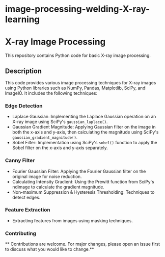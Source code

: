 # image-processing-welding-X-ray-learning

# X-ray Image Processing

This repository contains Python code for basic X-ray image processing.

## Description

This code provides various image processing techniques for X-ray images using Python libraries such as NumPy, Pandas, Matplotlib, SciPy, and ImageIO. It includes the following techniques:

### Edge Detection
- Laplace Gaussian: Implementing the Laplace Gaussian operation on an X-ray image using SciPy's `gaussian_laplace()`.
- Gaussian Gradient Magnitude: Applying Gaussian filter on the image in both the x-axis and y-axis, then calculating the magnitude using SciPy's `gaussian_gradient_magnitude()`.
- Sobel Filter: Implementation using SciPy's `sobel()` function to apply the Sobel filter on the x-axis and y-axis separately.

### Canny Filter
- Fourier Gaussian Filter: Applying the Fourier Gaussian filter on the original image for noise reduction.
- Calculating Intensity Gradient: Using the Prewitt function from SciPy's ndimage to calculate the gradient magnitude.
- Non-maximum Suppression & Hysteresis Thresholding: Techniques to detect edges.

### Feature Extraction
- Extracting features from images using masking techniques.

### Contributing
** Contributions are welcome. For major changes, please open an issue first to discuss what you would like to change.**
